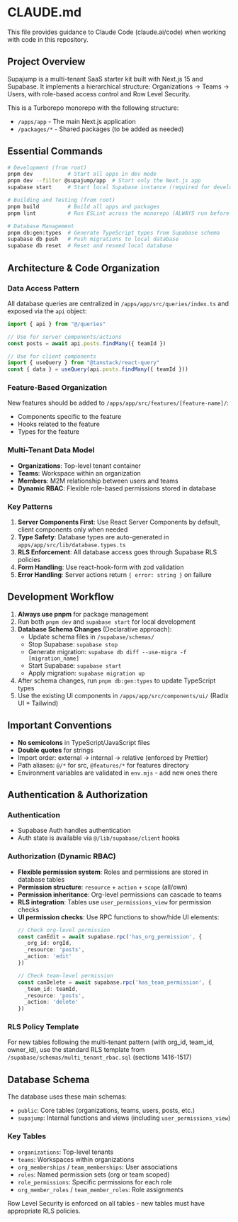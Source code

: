 # CLAUDE.md

This file provides guidance to Claude Code (claude.ai/code) when working with code in this repository.

## Project Overview

Supajump is a multi-tenant SaaS starter kit built with Next.js 15 and Supabase. It implements a hierarchical structure: Organizations → Teams → Users, with role-based access control and Row Level Security.

This is a Turborepo monorepo with the following structure:
- `/apps/app` - The main Next.js application
- `/packages/*` - Shared packages (to be added as needed)

## Essential Commands

```bash
# Development (from root)
pnpm dev           # Start all apps in dev mode
pnpm dev --filter @supajump/app  # Start only the Next.js app
supabase start     # Start local Supabase instance (required for development)

# Building and Testing (from root)
pnpm build         # Build all apps and packages
pnpm lint          # Run ESLint across the monorepo (ALWAYS run before committing)

# Database Management
pnpm db:gen:types  # Generate TypeScript types from Supabase schema
supabase db push   # Push migrations to local database
supabase db reset  # Reset and reseed local database
```

## Architecture & Code Organization

### Data Access Pattern
All database queries are centralized in `/apps/app/src/queries/index.ts` and exposed via the `api` object:

```typescript
import { api } from "@/queries"

// Use for server components/actions
const posts = await api.posts.findMany({ teamId })

// Use for client components
import { useQuery } from "@tanstack/react-query"
const { data } = useQuery(api.posts.findMany({ teamId }))
```

### Feature-Based Organization
New features should be added to `/apps/app/src/features/[feature-name]/`:
- Components specific to the feature
- Hooks related to the feature
- Types for the feature

### Multi-Tenant Data Model
- **Organizations**: Top-level tenant container
- **Teams**: Workspace within an organization
- **Members**: M2M relationship between users and teams
- **Dynamic RBAC**: Flexible role-based permissions stored in database

### Key Patterns
1. **Server Components First**: Use React Server Components by default, client components only when needed
2. **Type Safety**: Database types are auto-generated in `apps/app/src/lib/database.types.ts`
3. **RLS Enforcement**: All database access goes through Supabase RLS policies
4. **Form Handling**: Use react-hook-form with zod validation
5. **Error Handling**: Server actions return `{ error: string }` on failure

## Development Workflow

1. **Always use pnpm** for package management
2. Run both `pnpm dev` and `supabase start` for local development
3. **Database Schema Changes** (Declarative approach):
   - Update schema files in `/supabase/schemas/`
   - Stop Supabase: `supabase stop`
   - Generate migration: `supabase db diff --use-migra -f [migration_name]`
   - Start Supabase: `supabase start`
   - Apply migration: `supabase migration up`
4. After schema changes, run `pnpm db:gen:types` to update TypeScript types
5. Use the existing UI components in `/apps/app/src/components/ui/` (Radix UI + Tailwind)

## Important Conventions

- **No semicolons** in TypeScript/JavaScript files
- **Double quotes** for strings
- Import order: external → internal → relative (enforced by Prettier)
- Path aliases: `@/*` for src, `@features/*` for features directory
- Environment variables are validated in `env.mjs` - add new ones there

## Authentication & Authorization

### Authentication
- Supabase Auth handles authentication
- Auth state is available via `@/lib/supabase/client` hooks

### Authorization (Dynamic RBAC)
- **Flexible permission system**: Roles and permissions are stored in database tables
- **Permission structure**: `resource` + `action` + `scope` (all/own)
- **Permission inheritance**: Org-level permissions can cascade to teams
- **RLS integration**: Tables use `user_permissions_view` for permission checks
- **UI permission checks**: Use RPC functions to show/hide UI elements:
  ```typescript
  // Check org-level permission
  const canEdit = await supabase.rpc('has_org_permission', {
    _org_id: orgId,
    _resource: 'posts',
    _action: 'edit'
  })
  
  // Check team-level permission
  const canDelete = await supabase.rpc('has_team_permission', {
    _team_id: teamId,
    _resource: 'posts',
    _action: 'delete'
  })
  ```

### RLS Policy Template
For new tables following the multi-tenant pattern (with org_id, team_id, owner_id), use the standard RLS template from `/supabase/schemas/multi_tenant_rbac.sql` (sections 1416-1517)

## Database Schema

The database uses these main schemas:
- `public`: Core tables (organizations, teams, users, posts, etc.)
- `supajump`: Internal functions and views (including `user_permissions_view`)

### Key Tables
- `organizations`: Top-level tenants
- `teams`: Workspaces within organizations
- `org_memberships` / `team_memberships`: User associations
- `roles`: Named permission sets (org or team scoped)
- `role_permissions`: Specific permissions for each role
- `org_member_roles` / `team_member_roles`: Role assignments

Row Level Security is enforced on all tables - new tables must have appropriate RLS policies.